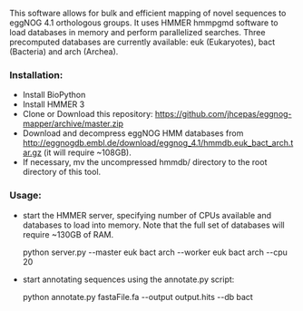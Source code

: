This software allows for bulk and efficient mapping of novel sequences to eggNOG
4.1 orthologous groups. It uses HMMER hmmpgmd software to load databases in
memory and perform parallelized searches. Three precomputed databases are
currently available: euk (Eukaryotes), bact (Bacteria) and arch (Archea).

### Installation: 

- Install BioPython
- Install HMMER 3
- Clone or Download this repository: https://github.com/jhcepas/eggnog-mapper/archive/master.zip
- Download and decompress eggNOG HMM databases from http://eggnogdb.embl.de/download/eggnog_4.1/hmmdb.euk_bact_arch.tar.gz (it will require ~108GB). 
- If necessary, mv the uncompressed hmmdb/ directory to the root directory of this tool. 

### Usage: 
- start the HMMER server, specifying number of CPUs available and databases to load into memory. Note that the full set of databases will require ~130GB of RAM. 
 
   python server.py --master euk bact arch --worker euk bact arch --cpu 20

- start annotating sequences using the annotate.py script: 

   python annotate.py fastaFile.fa --output output.hits --db bact

  
